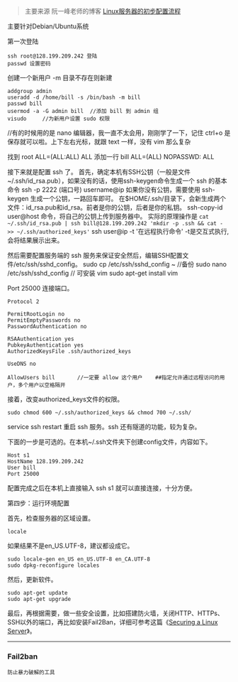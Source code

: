 > 主要来源 阮一峰老师的博客 [Linux服务器的初步配置流程](http://www.ruanyifeng.com/blog/2014/03/server_setup.html)

主要针对Debian/Ubuntu系统

第一次登陆

    ssh root@128.199.209.242 登陆
    passwd 设置密码

创建一个新用户 -m 目录不存在则新建

    addgroup admin
    useradd -d /home/bill -s /bin/bash -m bill  
    passwd bill 
    usermod -a -G admin bill  //添加 bill 到 admin 组
    visudo     //为新用户设置 sudo 权限
  

//有的时候用的是 nano 编辑器，我一直不太会用，刚刚学了一下，记住 ctrl+o 是保存就可以啦。上下左右光标，就跟 text 一样，没有 vim 那么复杂

找到 
root    ALL=(ALL:ALL) ALL
添加一行
bill    ALL=(ALL) NOPASSWD: ALL

接下来就是配置 ssh 了。
首先，确定本机有SSH公钥（一般是文件~/.ssh/id_rsa.pub），如果没有的话，使用ssh-keygen命令生成一个
ssh 的基本命令  ssh -p 2222 (端口号)  username@ip 
如果你没有公钥，需要使用 ssh-keygen 生成一个公钥，一路回车即可。
在$HOME/.ssh/目录下，会新生成两个文件：id_rsa.pub和id_rsa。前者是你的公钥，后者是你的私钥。
ssh-copy-id user@host 命令，将自己的公钥上传到服务器中。
实际的原理操作是
`cat ~/.ssh/id_rsa.pub | ssh bill@128.199.209.242 'mkdir -p .ssh && cat - >> ~/.ssh/authorized_keys'`
ssh user@ip -t '在远程执行命令'        -t是交互式执行,会将结果展示出来。

然后需要配置服务端的 ssh 服务来保证安全然后，编辑SSH配置文件/etc/ssh/sshd_config。
sudo cp /etc/ssh/sshd_config ~ //备份
sudo nano /etc/ssh/sshd_config // 可安装 vim sudo apt-get install vim

Port 25000 连接端口。

```
Protocol 2

PermitRootLogin no
PermitEmptyPasswords no
PasswordAuthentication no

RSAAuthentication yes
PubkeyAuthentication yes
AuthorizedKeysFile .ssh/authorized_keys

UseDNS no

AllowUsers bill       //一定要 allow 这个用户    ##指定允许通过远程访问的用户，多个用户以空格隔开
```


接着，改变authorized_keys文件的权限。


    sudo chmod 600 ~/.ssh/authorized_keys && chmod 700 ~/.ssh/


service ssh restart 重启 ssh 服务。ssh 还有隧道的功能，较为复杂。

下面的一步是可选的。在本机~/.ssh文件夹下创建config文件，内容如下。


    Host s1
    HostName 128.199.209.242
    User bill
    Port 25000

配置完成之后在本机上直接输入 ssh s1 就可以直接连接，十分方便。

第四步：运行环境配置

首先，检查服务器的区域设置。


    locale

如果结果不是en_US.UTF-8，建议都设成它。


    sudo locale-gen en_US en_US.UTF-8 en_CA.UTF-8
    sudo dpkg-reconfigure locales

然后，更新软件。


    sudo apt-get update
    sudo apt-get upgrade


最后，再根据需要，做一些安全设置，比如搭建防火墙，关闭HTTP、HTTPs、SSH以外的端口，再比如安装Fail2Ban，详细可参考这篇《[Securing a Linux Server](http://spenserj.com/blog/2013/07/15/securing-a-linux-server/)》。

---

### Fail2ban
```
防止暴力破解的工具
```






